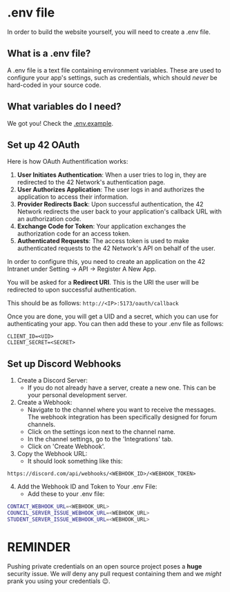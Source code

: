 # .env file

In order to build the website yourself, you will need to create a .env file.

## What is a .env file?

A .env file is a text file containing environment variables. These are used to configure your app's settings, such as credentials, which should _never_ be hard-coded in your source code.

## What variables do I need?

We got you! Check the [.env.example](../../.env.example).

## Set up 42 OAuth

Here is how OAuth Authentification works:

1. **User Initiates Authentication**: When a user tries to log in, they are redirected to the 42 Network's authentication page.
2. **User Authorizes Application**: The user logs in and authorizes the application to access their information.
3. **Provider Redirects Back**: Upon successful authentication, the 42 Network redirects the user back to your application's callback URL with an authorization code.
4. **Exchange Code for Token**: Your application exchanges the authorization code for an access token.
5. **Authenticated Requests**: The access token is used to make authenticated requests to the 42 Network's API on behalf of the user.

In order to configure this, you need to create an application on the 42 Intranet under Setting -> API -> Register A New App.

You will be asked for a **Redirect URI**. This is the URI the user will be redirected to upon successful authentication.

This should be as follows: `http://<IP>:5173/oauth/callback`

Once you are done, you will get a UID and a secret, which you can use for authenticating your app. You can then add these to your .env file as follows:

```.env
CLIENT_ID=<UID>
CLIENT_SECRET=<SECRET>
```

## Set up Discord Webhooks

1. Create a Discord Server:
    - If you do not already have a server, create a new one. This can be your personal development server.
2. Create a Webhook:
    - Navigate to the channel where you want to receive the messages. The webhook integration has been specifically designed for forum channels.
    - Click on the settings icon next to the channel name.
    - In the channel settings, go to the 'Integrations' tab.
    - Click on 'Create Webhook'.
3. Copy the Webhook URL:
    - It should look something like this:

```
https://discord.com/api/webhooks/<WEBHOOK_ID>/<WEBHOOK_TOKEN>
```

4. Add the Webhook ID and Token to Your .env File:
    - Add these to your .env file:

```sh
CONTACT_WEBHOOK_URL=<WEBHOOK_URL>
COUNCIL_SERVER_ISSUE_WEBHOOK_URL=<WEBHOOK_URL>
STUDENT_SERVER_ISSUE_WEBHOOK_URL=<WEBHOOK_URL>
```

# REMINDER

Pushing private credentials on an open source project poses a **huge** security issue. We _will_ deny any pull request containing them and we _might_ prank you using your credentials 😉.
